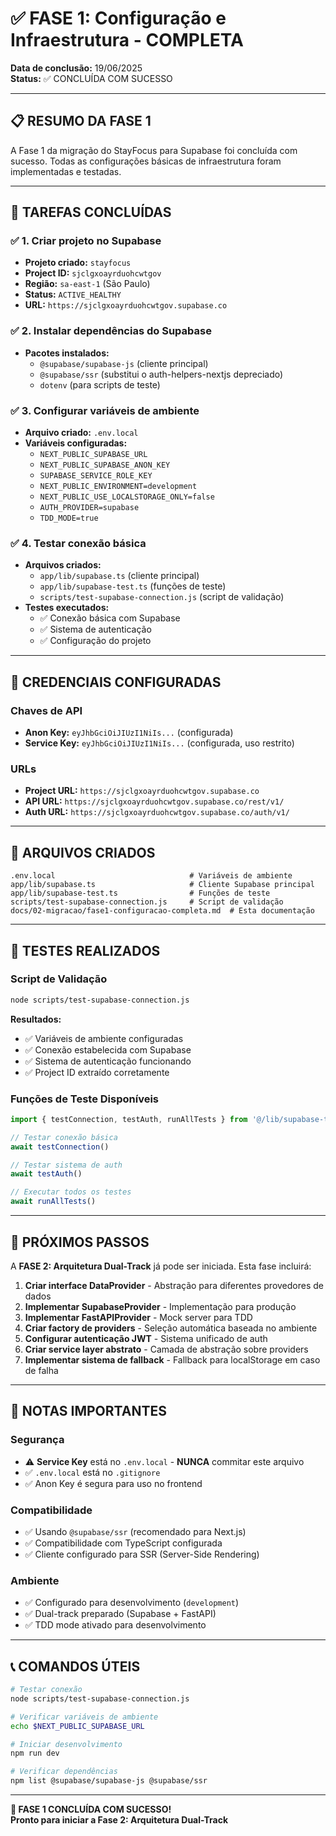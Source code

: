 # ✅ FASE 1: Configuração e Infraestrutura - COMPLETA

**Data de conclusão:** 19/06/2025  
**Status:** ✅ CONCLUÍDA COM SUCESSO

---

## 📋 **RESUMO DA FASE 1**

A Fase 1 da migração do StayFocus para Supabase foi concluída com sucesso. Todas as configurações básicas de infraestrutura foram implementadas e testadas.

---

## 🎯 **TAREFAS CONCLUÍDAS**

### ✅ 1. Criar projeto no Supabase
- **Projeto criado:** `stayfocus`
- **Project ID:** `sjclgxoayrduohcwtgov`
- **Região:** `sa-east-1` (São Paulo)
- **Status:** `ACTIVE_HEALTHY`
- **URL:** `https://sjclgxoayrduohcwtgov.supabase.co`

### ✅ 2. Instalar dependências do Supabase
- **Pacotes instalados:**
  - `@supabase/supabase-js` (cliente principal)
  - `@supabase/ssr` (substitui o auth-helpers-nextjs depreciado)
  - `dotenv` (para scripts de teste)

### ✅ 3. Configurar variáveis de ambiente
- **Arquivo criado:** `.env.local`
- **Variáveis configuradas:**
  - `NEXT_PUBLIC_SUPABASE_URL`
  - `NEXT_PUBLIC_SUPABASE_ANON_KEY`
  - `SUPABASE_SERVICE_ROLE_KEY`
  - `NEXT_PUBLIC_ENVIRONMENT=development`
  - `NEXT_PUBLIC_USE_LOCALSTORAGE_ONLY=false`
  - `AUTH_PROVIDER=supabase`
  - `TDD_MODE=true`

### ✅ 4. Testar conexão básica
- **Arquivos criados:**
  - `app/lib/supabase.ts` (cliente principal)
  - `app/lib/supabase-test.ts` (funções de teste)
  - `scripts/test-supabase-connection.js` (script de validação)
- **Testes executados:**
  - ✅ Conexão básica com Supabase
  - ✅ Sistema de autenticação
  - ✅ Configuração do projeto

---

## 🔑 **CREDENCIAIS CONFIGURADAS**

### Chaves de API
- **Anon Key:** `eyJhbGciOiJIUzI1NiIs...` (configurada)
- **Service Key:** `eyJhbGciOiJIUzI1NiIs...` (configurada, uso restrito)

### URLs
- **Project URL:** `https://sjclgxoayrduohcwtgov.supabase.co`
- **API URL:** `https://sjclgxoayrduohcwtgov.supabase.co/rest/v1/`
- **Auth URL:** `https://sjclgxoayrduohcwtgov.supabase.co/auth/v1/`

---

## 📁 **ARQUIVOS CRIADOS**

```
.env.local                              # Variáveis de ambiente
app/lib/supabase.ts                     # Cliente Supabase principal
app/lib/supabase-test.ts                # Funções de teste
scripts/test-supabase-connection.js     # Script de validação
docs/02-migracao/fase1-configuracao-completa.md  # Esta documentação
```

---

## 🧪 **TESTES REALIZADOS**

### Script de Validação
```bash
node scripts/test-supabase-connection.js
```

**Resultados:**
- ✅ Variáveis de ambiente configuradas
- ✅ Conexão estabelecida com Supabase
- ✅ Sistema de autenticação funcionando
- ✅ Project ID extraído corretamente

### Funções de Teste Disponíveis
```typescript
import { testConnection, testAuth, runAllTests } from '@/lib/supabase-test'

// Testar conexão básica
await testConnection()

// Testar sistema de auth
await testAuth()

// Executar todos os testes
await runAllTests()
```

---

## 🔄 **PRÓXIMOS PASSOS**

A **FASE 2: Arquitetura Dual-Track** já pode ser iniciada. Esta fase incluirá:

1. **Criar interface DataProvider** - Abstração para diferentes provedores de dados
2. **Implementar SupabaseProvider** - Implementação para produção
3. **Implementar FastAPIProvider** - Mock server para TDD
4. **Criar factory de providers** - Seleção automática baseada no ambiente
5. **Configurar autenticação JWT** - Sistema unificado de auth
6. **Criar service layer abstrato** - Camada de abstração sobre providers
7. **Implementar sistema de fallback** - Fallback para localStorage em caso de falha

---

## 🚨 **NOTAS IMPORTANTES**

### Segurança
- ⚠️ **Service Key** está no `.env.local` - **NUNCA** commitar este arquivo
- ✅ `.env.local` está no `.gitignore`
- ✅ Anon Key é segura para uso no frontend

### Compatibilidade
- ✅ Usando `@supabase/ssr` (recomendado para Next.js)
- ✅ Compatibilidade com TypeScript configurada
- ✅ Cliente configurado para SSR (Server-Side Rendering)

### Ambiente
- ✅ Configurado para desenvolvimento (`development`)
- ✅ Dual-track preparado (Supabase + FastAPI)
- ✅ TDD mode ativado para desenvolvimento

---

## 📞 **COMANDOS ÚTEIS**

```bash
# Testar conexão
node scripts/test-supabase-connection.js

# Verificar variáveis de ambiente
echo $NEXT_PUBLIC_SUPABASE_URL

# Iniciar desenvolvimento
npm run dev

# Verificar dependências
npm list @supabase/supabase-js @supabase/ssr
```

---

**🎉 FASE 1 CONCLUÍDA COM SUCESSO!**  
**Pronto para iniciar a Fase 2: Arquitetura Dual-Track**

